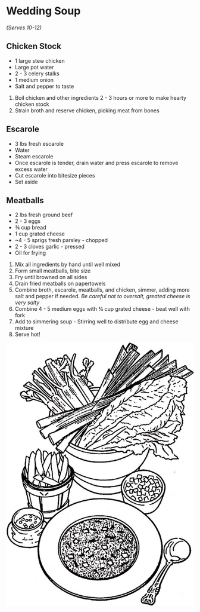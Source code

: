 # Wedding Soup
*(Serves 10-12)*

## Chicken Stock
* 1 large stew chicken
* Large pot water
* 2 - 3 celery stalks
* 1 medium onion
* Salt and pepper to taste

1. Boil chicken and other ingredients 2 - 3 hours or more to make hearty chicken stock
2. Strain broth and reserve chicken, picking meat from bones

## Escarole
* 3 lbs fresh escarole
* Water
* Steam escarole
* Once escarole is tender, drain water and press escarole to remove excess water
* Cut escarole into bitesize pieces
* Set aside

## Meatballs
* 2 lbs fresh ground beef
* 2 - 3 eggs
* ¾ cup bread
* 1 cup grated cheese
* ~4 - 5 sprigs fresh parsley - chopped
* 2 - 3 cloves garlic - pressed
* Oil for frying

1. Mix all ingredients by hand until well mixed
2. Form small meatballs, bite size
3. Fry until browned on all sides
4. Drain fried meatballs on papertowels
5. Combine broth, escarole, meatballs, and chicken, simmer, adding more salt and pepper if needed. *Be careful not to oversalt, greated cheese is very salty*
6. Combine 4 - 5 medium eggs with ¾ cup grated cheese - beat
well with fork
7. Add to simmering soup - Stirring well to distribute egg and cheese mixture
8. Serve hot!

![Soup](/images/soup/soup.jpg)